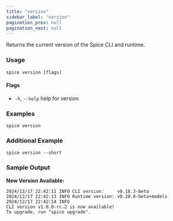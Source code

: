 ```yaml
---
title: "version"
sidebar_label: "version"
pagination_prev: null
pagination_next: null
---
```


Returns the current version of the Spice CLI and runtime.

### Usage

```shell
spice version [flags]
```

#### Flags

- `-h`, `--help` help for version

### Examples

```shell
spice version
```

### Additional Example

```shell
spice version --short
```

### Sample Output

**New Version Available:**

```
2024/12/17 22:42:11 INFO CLI version:     v0.18.3-beta
2024/12/17 22:42:13 INFO Runtime version: v0.20.0-beta+models
2024/12/17 22:42:14 INFO
CLI version v1.0.0-rc.2 is now available!
To upgrade, run "spice upgrade".
```

